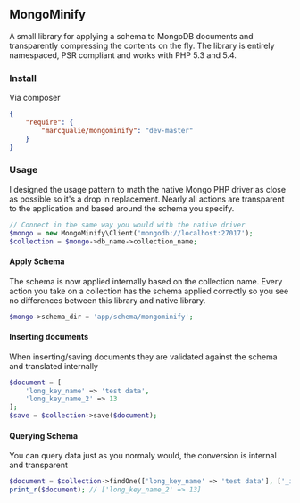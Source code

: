## MongoMinify

A small library for applying a schema to MongoDB documents and transparently compressing the contents on the fly. The library is entirely namespaced, PSR compliant and works with PHP 5.3 and 5.4.


### Install

Via composer

```json
{
	"require": {
		"marcqualie/mongominify": "dev-master"
	}
}
```


### Usage

I designed the usage pattern to math the native Mongo PHP driver as close as possible so it's a drop in replacement. Nearly all actions are transparent to the application and based around the schema you specify.

```php
// Connect in the same way you would with the native driver
$mongo = new MongoMinify\Client('mongodb://localhost:27017');
$collection = $mongo->db_name->collection_name;
```


#### Apply Schema

The schema is now applied internally based on the collection name. Every action you take on a collection has the schema applied correctly so you see no differences between this library and native library.

```php
$mongo->schema_dir = 'app/schema/mongominify';
```


#### Inserting documents

When inserting/saving documents they are validated against the schema and translated internally

```php
$document = [
	'long_key_name' => 'test data',
	'long_key_name_2' => 13
];
$save = $collection->save($document);
```


#### Querying Schema

You can query data just as you normaly would, the conversion is internal and transparent

```php
$document = $collection->findOne(['long_key_name' => 'test data'], ['_id' => 0, 'long_key_name_2' => 1]);
print_r($document); // ['long_key_name_2' => 13]
```
